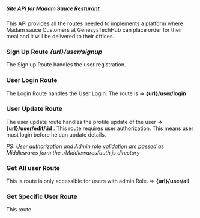 <h5>Site APi for Madam Sauce Resturant</h5>

This APi provides all the routes needed to implements a platform where Madam sauce Customers at GenesysTechHub can place order for their meal and it will be delivered to their offices.

<h3>Sign Up Route <i>{url}/user/signup</i></h3>
The Sign up Route handles the user registration.

<h3>User Login Route</h3>
The Login Route handles the User Login. The route is => <b>{url}/user/login</b>

<h3>User Update Route </h3>
The user update route handles the profile update of the user => <b>{url}/user/edit/:id</b> . This route requires user authorization. This means user must login before he can update details.

<i>PS: User authorization and Admin role validation are passed as Middlewares form the ./Middlewares/auth.js directory</i>

<h3> Get All user Route</h3>
This is route is only accessible for users with admin Role. => <b>{url}/user/all</b>

<h3>Get Specific User Route</h3>

This route